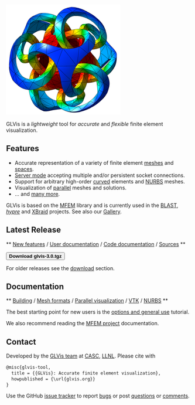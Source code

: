<div class="col-md-6" markdown="1">

[<img class="centered" src="img/logo-300.png" alt="GLVis logo">](gallery.md)

GLVis is a _lightweight_ tool for _accurate_ and _flexible_ finite element visualization.

## Features

 * Accurate representation of a variety of finite element [meshes](mesh-formats) and [spaces](http://mfem.org/features/#higher-order-finite-element-spaces).
 * [Server mode](options-and-use.md#server-mode) accepting multiple and/or persistent socket connections.
 * Support for arbitrary high-order [curved](mesh-formats.md#curvilinear-and-more-general-meshes) elements and [NURBS](nurbs.md) meshes.
 * Visualization of [parallel](parallel-visualization.md) meshes and solutions.
 * ... and [many more](features.md).

GLVis is based on the [MFEM](http://mfem.org) library and is currently used in the [BLAST](http://www.llnl.gov/casc/blast), _[hypre](http://www.llnl.gov/casc/hypre)_ and [XBraid](http://www.llnl.gov/casc/xbraid) projects. See also our [Gallery](gallery.md).

</div><div class="col-md-6" markdown="1">

## Latest Release

**
[New features](https://raw.githubusercontent.com/glvis/glvis/master/CHANGELOG)
/ [User documentation](https://raw.githubusercontent.com/glvis/glvis/master/README)
/ [Code documentation](http://glvis.github.io/doxygen/html/index.html)
/ [Sources](https://github.com/glvis/glvis)
**

[<button type="button" class="btn btn-success">
**Download glvis-3.0.tgz**
</button>](http://goo.gl/HcdvqY)

For older releases see the [download](download.md) section.

## Documentation

**
[Building](http://mfem.org/building)
/ [Mesh formats](mesh-formats.md)
/ [Parallel visualization](parallel-visualization.md)
/ [VTK](curvilinear-vtk-meshes.md)
/ [NURBS](nurbs.md)
**

The best starting point for new users is the [options and general use](options-and-use.md) tutorial.

We also recommend reading the [MFEM project](http://mfem.org) documentation.

## Contact

Developed by the [GLVis team](about.md) at [CASC](http://computation.llnl.gov/casc/),
[LLNL](https://www.llnl.gov/). Please cite with

    @misc{glvis-tool,
      title = {{GLVis}: Accurate finite element visualization},
      howpublished = {\url{glvis.org}}
    }

Use the GitHub [issue tracker](https://github.com/glvis/glvis/issues)
to report [bugs](https://github.com/glvis/glvis/issues/new?labels=bug)
or post [questions](https://github.com/glvis/glvis/issues/new?labels=question)
or [comments](https://github.com/glvis/glvis/issues/new?labels=comment).

</div>

<div class="col-md-12"></div>
